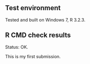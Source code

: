 ## Test environment
Tested and built on Windows 7, R 3.2.3.
## R CMD check results
Status: OK.

This is my first submission.
